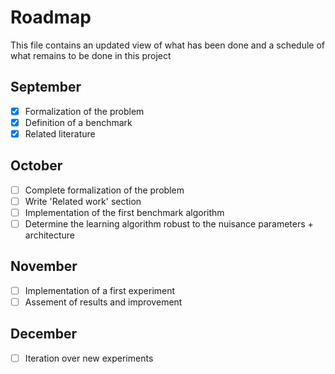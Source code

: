 # Roadmap

This file contains an updated view of what has been done and a schedule of what remains to be done in this project

## September

- [x] Formalization of the problem
- [x] Definition of a benchmark
- [x] Related literature

## October

- [ ] Complete formalization of the problem
- [ ] Write 'Related work' section
- [ ] Implementation of the first benchmark algorithm
- [ ] Determine the learning algorithm robust to the nuisance parameters + architecture

## November

- [ ] Implementation of a first experiment
- [ ] Assement of results and improvement

## December

- [ ] Iteration over new experiments

